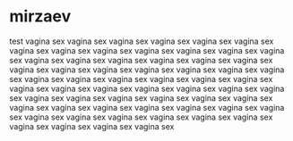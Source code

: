 # mirzaev

test vagina sex vagina sex vagina sex vagina sex vagina sex vagina sex vagina sex vagina sex vagina sex vagina sex vagina sex vagina sex vagina sex vagina sex vagina sex vagina sex vagina sex vagina sex vagina sex vagina sex vagina sex vagina sex vagina sex vagina sex vagina sex vagina sex vagina sex vagina sex vagina sex vagina sex vagina sex vagina sex vagina sex vagina sex vagina sex vagina sex vagina sex vagina sex vagina sex vagina sex vagina sex vagina sex vagina sex vagina sex vagina sex vagina sex vagina sex vagina sex vagina sex vagina sex vagina sex vagina sex vagina sex vagina sex vagina sex vagina sex vagina sex vagina sex vagina sex vagina sex vagina sex vagina sex 